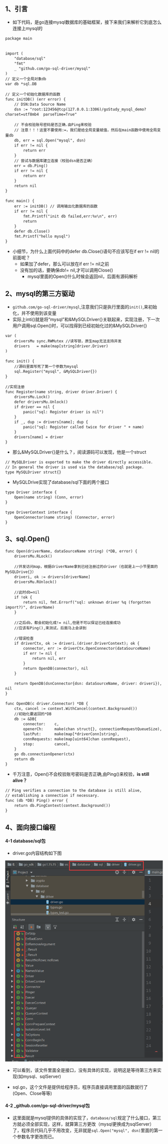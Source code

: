 ## 1、引言
* 如下代码，是go连接mysql数据库的基础框架，接下来我们来解析它到底怎么连接上mysql的
```
package main


import (
    "database/sql"
    "fmt"
    _ "github.com/go-sql-driver/mysql"
)
// 定义一个全局对象db
var db *sql.DB

// 定义一个初始化数据库的函数
func initDB() (err error) {
    // DSN:Data Source Name
    dsn := "root:123456@tcp(127.0.0.1:3306)/goStudy_mysql_demo?charset=utf8mb4  parseTime=True"   
    
    // 不会校验账号密码是否正确.由Ping来校验
    // 注意！！！这里不要使用:=，我们是给全局变量赋值，然后在main函数中使用全局变量db
    db, err = sql.Open("mysql", dsn)
    if err != nil {
        return err
    }   
    // 尝试与数据库建立连接（校验dsn是否正确）
    err = db.Ping()
    if err != nil {
        return err
    }
    return nil
}

func main() {
    err := initDB() // 调用输出化数据库的函数
    if err != nil {
    	fmt.Printf("init db failed,err:%v\n", err)
    	return
    }
    defer db.Close()
    fmt.Printf("hello mysql")
}
```
* 小细节，为什么上面代码中的defer db.Close()语句不应该写在if err != nil的前面呢？
    * 如果加了defer，那么可以放在if err != nil之前
    * 没有加的话，要确保db!= nil,才可以调用Close()
        * mysql里面的Open()什么时候会返回nil，后面有源码解析
## 2、mysql的第三方驱动
* `github.com/go-sql-driver/mysql`,注意我们只是执行里面的`init()`,来初始化，并不使用到该变量
* 实际上inti()就是将“mysql”和&MySQLDriver{}关联起来，实现注册，下一次用户调用sql.Open()时，可以找得到已经初始化过的&MySQLDriver{}
```
var (
    driversMu sync.RWMutex //读写锁，原生map无法支持并发
    drivers   = make(map[string]driver.Driver)
)

func init() {
    //源码里面写死了第一个参数为mysql
    sql.Register("mysql", &MySQLDriver{})
}

//实现注册
func Register(name string, driver driver.Driver) {
    driversMu.Lock()
    defer driversMu.Unlock()
    if driver == nil {
        panic("sql: Register driver is nil")
    }
    if _, dup := drivers[name]; dup {
        panic("sql: Register called twice for driver " + name)
    }
    drivers[name] = driver
}
```
* 那么&MySQLDriver{}是什么？，阅读源码可以发现，他是一个struct
```
// MySQLDriver is exported to make the driver directly accessible.
// In general the driver is used via the database/sql package.
type MySQLDriver struct{}
```
* MySQLDrive实现了database/sql下面的两个接口
```
type Driver interface {
    Open(name string) (Conn, error)
}

type DriverContext interface {
    OpenConnector(name string) (Connector, error)
}
```

## 3、sql.Open()
```
func Open(driverName, dataSourceName string) (*DB, error) {
    driversMu.RLock()

    //并发访问map，根据driverName拿到已经注册过的driver（也就是上一小节里面的MySQLDrive{}）
    driveri, ok := drivers[driverName]
    driversMu.RUnlock()

    //此时db=nil
    if !ok {
        return nil, fmt.Errorf("sql: unknown driver %q (forgotten import?)", driverName)
    }

    //之后db，都会初始化成!= nil,但是不可以保证已经连接成功
    //应该有Ping(),来测试，后面马上会讲到

    //错误检查
    if driverCtx, ok := driveri.(driver.DriverContext); ok {
        connector, err := driverCtx.OpenConnector(dataSourceName)
        if err != nil {
            return nil, err
        }
        return OpenDB(connector), nil
    }
    
    return OpenDB(dsnConnector{dsn: dataSourceName, driver: driveri}), nil
}

func OpenDB(c driver.Connector) *DB {
    ctx, cancel := context.WithCancel(context.Background())
    //初始化要返回的*DB
    db := &DB{
        connector:    c,
        openerCh:     make(chan struct{}, connectionRequestQueueSize),
        lastPut:      make(map[*driverConn]string),
        connRequests: make(map[uint64]chan connRequest),
        stop:         cancel,
    }   
    go db.connectionOpener(ctx) 
    return db
}
```
* 千万注意，Open()不会校验账号密码是否正确,由Ping()来校验，**is still alive？**
```
// Ping verifies a connection to the database is still alive,
// establishing a connection if necessary.
func (db *DB) Ping() error {
	return db.PingContext(context.Background())
}
```

## 4、面向接口编程
#### 4-1 database/sql包
* driver.go内容结构如下图

![](image/driver-go.png)
* 可以看到，该文件里面全是接口，没有具体的实现，说明这是等待第三方来实现(如mysql、sqlServer)

* sql.go，这个文件是提供给程序员，程序员直接调用里面的函数就行了(Open、Close等等)
  
#### 4-2 _github.com/go-sql-driver/mysql包
* 这里面就是mysql提供的具体的实现了，`database/sql`规定了什么接口，第三方就必须全部实现，这样，就算第三方更改（mysql更换成为sqlServer）了，程序员代码几乎不用改变，无非就是`sql.Open("mysql", dsn)`里面的第一个参数名字更改而已。
